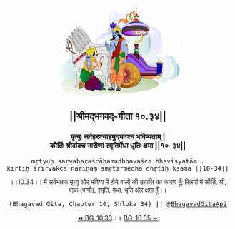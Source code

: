 <center><img src="../../asset/BG.png" alt="#API #bhagavadgitaapi #slok #nodejs #js #api #gitaapi #krishna #hinduism #vedic #ISKCON #shreemadbhagavadgita #technology"/>
<h2>||श्रीमद्‍भगवद्‍-गीता १०.३४||</h2>
<h3>मृत्युः सर्वहरश्चाहमुद्भवश्च भविष्यताम् |<br/>कीर्तिः श्रीर्वाक्च नारीणां स्मृतिर्मेधा धृतिः क्षमा ||१०-३४||</h3>
<pre>mṛtyuḥ sarvaharaścāhamudbhavaśca bhaviṣyatām .<br/>kīrtiḥ śrīrvākca nārīṇāṃ smṛtirmedhā dhṛtiḥ kṣamā ||10-34||</pre>
<p>।।10.34।। मैं सर्वभक्षक मृत्यु और भविष्य में होने वालों की उत्पत्ति का कारण हूँ; स्त्रियों में कीर्ति, श्री, वाक (वाणी), स्मृति, मेधा, धृति और क्षमा हूँ।।</p>
<pre>(Bhagavad Gita, Chapter 10, Shloka 34) || <a href="https://twitter.com/bhagavadgitaapi">@BhagavadGitaApi</a></pre><a href="../../10/33">⏪  BG-10.33</a><b>        ।।        </b><a href="../../10/35">BG-10.35  ⏩</a></center></center>